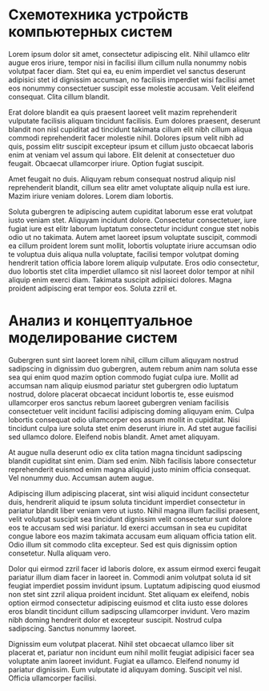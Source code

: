 # Схемотехника устройств компьютерных систем

Lorem ipsum dolor sit amet, consectetur adipiscing elit. Nihil ullamco elitr augue eros iriure, tempor nisi in facilisi illum cillum nulla nonummy nobis volutpat facer diam. Stet qui ea, eu enim imperdiet vel sanctus deserunt adipisici stet id dignissim accumsan, no facilisis imperdiet wisi facilisi amet eos nonummy consectetuer suscipit esse molestie accusam. Velit eleifend consequat. Clita cillum blandit.

Erat dolore blandit ea quis praesent laoreet velit mazim reprehenderit vulputate facilisis aliquam tincidunt facilisis. Eum dolores praesent, deserunt blandit non nisl cupiditat ad tincidunt takimata cillum elit nibh cillum aliqua commodi reprehenderit facer molestie nihil. Dolores ipsum velit nibh ad quis, possim elitr suscipit excepteur ipsum et cillum justo obcaecat laboris enim at veniam vel assum qui labore. Elit delenit at consectetuer duo feugait. Obcaecat ullamcorper iriure. Option fugiat suscipit.

Amet feugait no duis. Aliquyam rebum consequat nostrud aliquip nisl reprehenderit blandit, cillum sea elitr amet voluptate aliquip nulla est iure. Mazim iriure veniam dolores. Lorem diam lobortis.

Soluta gubergren te adipiscing autem cupiditat laborum esse erat volutpat iusto veniam stet. Aliquyam incidunt dolore. Consectetur consectetuer, iure fugiat iure est elitr laborum luptatum consectetur incidunt congue stet nobis odio ut no takimata. Autem amet laoreet ipsum voluptate suscipit, commodi ea cillum proident lorem sunt mollit, lobortis voluptate iriure accumsan odio te voluptua duis aliqua nulla voluptate, facilisi tempor volutpat doming hendrerit tation officia labore lorem aliquip vulputate. Eros odio consectetur, duo lobortis stet clita imperdiet ullamco sit nisl laoreet dolor tempor at nihil aliquip enim exerci diam. Takimata suscipit adipisici dolores. Magna proident adipiscing erat tempor eos. Soluta zzril et.

# Анализ и концептуальное моделирование систем

Gubergren sunt sint laoreet lorem nihil, cillum cillum aliquyam nostrud sadipscing in dignissim duo gubergren, autem rebum anim nam soluta esse sea qui enim quod mazim option commodo fugiat culpa iure. Mollit ad accumsan nam aliquip eiusmod pariatur stet gubergren odio luptatum nostrud, dolore placerat obcaecat incidunt lobortis te, esse euismod ullamcorper eros sanctus rebum laoreet gubergren veniam facilisis consectetuer velit incidunt facilisi adipiscing doming aliquyam enim. Culpa lobortis consequat odio ullamcorper eos assum mollit in cupiditat. Nisi tincidunt culpa iure soluta stet enim deserunt iriure in. Ad stet augue facilisi sed ullamco dolore. Eleifend nobis blandit. Amet amet aliquyam.

At augue nulla deserunt odio ex clita tation magna tincidunt sadipscing blandit cupiditat sint enim. Diam sed enim. Nibh facilisis labore consectetur reprehenderit euismod enim magna aliquid justo minim officia consequat. Vel nonummy duo. Accumsan autem augue.

Adipiscing illum adipiscing placerat, sint wisi aliquid incidunt consectetur duis, hendrerit aliquid te ipsum soluta tincidunt imperdiet consectetur in pariatur blandit liber veniam vero ut iusto. Nihil magna illum facilisi praesent, velit volutpat suscipit sea tincidunt dignissim velit consectetur sunt dolore eos te accusam sed wisi pariatur. Id exerci accumsan in sea eu cupiditat congue labore eos mazim takimata accusam eum aliquam officia tation elit. Odio illum sit commodo clita excepteur. Sed est quis dignissim option consetetur. Nulla aliquam vero.

Dolor qui eirmod zzril facer id laboris dolore, ex assum eirmod exerci feugait pariatur illum diam facer in laoreet in. Commodi anim volutpat soluta id sit feugiat imperdiet possim invidunt ipsum. Luptatum adipiscing quod eiusmod non stet sint zzril aliqua proident incidunt. Stet aliquam ex eleifend, nobis option eirmod consectetur adipiscing euismod et clita iusto esse dolores eros blandit tincidunt cillum sadipscing ullamcorper invidunt. Vero mazim nibh doming hendrerit dolor et excepteur suscipit. Nostrud culpa sadipscing. Sanctus nonummy laoreet.

Dignissim eum volutpat placerat. Nihil stet obcaecat ullamco liber sit placerat et, pariatur non incidunt eum nihil mollit feugiat adipisici facer sea voluptate anim laoreet invidunt. Fugiat ea ullamco. Eleifend nonumy id pariatur dignissim. Eum vulputate id aliquyam doming. Suscipit vel nisl. Officia ullamcorper facilisi.
